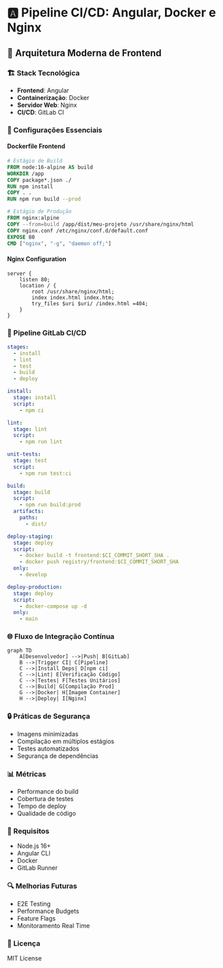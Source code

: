 # 🅰️ Pipeline CI/CD: Angular, Docker e Nginx

## 🚀 Arquitetura Moderna de Frontend

### 🏗 Stack Tecnológica
- **Frontend**: Angular 
- **Containerização**: Docker
- **Servidor Web**: Nginx
- **CI/CD**: GitLab CI

### 🔧 Configurações Essenciais

#### Dockerfile Frontend
```dockerfile
# Estágio de Build
FROM node:16-alpine AS build
WORKDIR /app
COPY package*.json ./
RUN npm install
COPY . .
RUN npm run build --prod

# Estágio de Produção
FROM nginx:alpine
COPY --from=build /app/dist/meu-projeto /usr/share/nginx/html
COPY nginx.conf /etc/nginx/conf.d/default.conf
EXPOSE 80
CMD ["nginx", "-g", "daemon off;"]
```

#### Nginx Configuration
```nginx
server {
    listen 80;
    location / {
        root /usr/share/nginx/html;
        index index.html index.htm;
        try_files $uri $uri/ /index.html =404;
    }
}
```

### 🔄 Pipeline GitLab CI/CD
```yaml
stages:
  - install
  - lint
  - test
  - build
  - deploy

install:
  stage: install
  script:
    - npm ci

lint:
  stage: lint
  script:
    - npm run lint

unit-tests:
  stage: test
  script:
    - npm run test:ci

build:
  stage: build
  script:
    - npm run build:prod
  artifacts:
    paths:
      - dist/

deploy-staging:
  stage: deploy
  script:
    - docker build -t frontend:$CI_COMMIT_SHORT_SHA .
    - docker push registry/frontend:$CI_COMMIT_SHORT_SHA
  only:
    - develop

deploy-production:
  stage: deploy
  script:
    - docker-compose up -d
  only:
    - main
```

### 🌐 Fluxo de Integração Contínua

```mermaid
graph TD
    A[Desenvolvedor] -->|Push| B[GitLab]
    B -->|Trigger CI| C[Pipeline]
    C -->|Install Deps| D[npm ci]
    C -->|Lint| E[Verificação Código]
    C -->|Testes| F[Testes Unitários]
    C -->|Build| G[Compilação Prod]
    G -->|Docker| H[Imagem Container]
    H -->|Deploy| I[Nginx]
```

### 🔒 Práticas de Segurança
- Imagens minimizadas
- Compilação em múltiplos estágios
- Testes automatizados
- Segurança de dependências

### 📊 Métricas 
- Performance do build
- Cobertura de testes
- Tempo de deploy
- Qualidade de código

### 🚨 Requisitos
- Node.js 16+
- Angular CLI
- Docker
- GitLab Runner

### 🔍 Melhorias Futuras
- E2E Testing
- Performance Budgets
- Feature Flags
- Monitoramento Real Time

### 📄 Licença
MIT License
